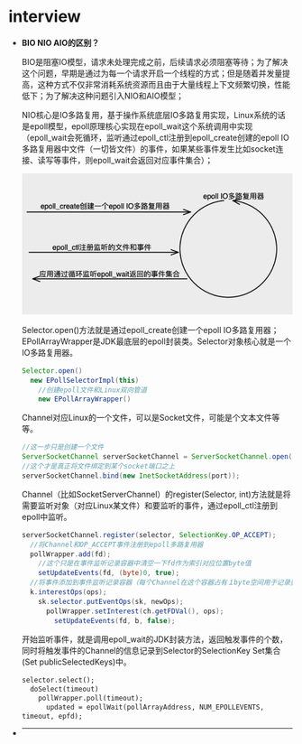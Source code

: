 # interview

+ **BIO NIO AIO的区别？**


  BIO是阻塞IO模型，请求未处理完成之前，后续请求必须阻塞等待；为了解决这个问题，早期是通过为每一个请求开启一个线程的方式；但是随着并发量提高，这种方式不仅非常消耗系统资源而且由于大量线程上下文频繁切换，性能低下；为了解决这种问题引入NIO和AIO模型；  

  NIO核心是IO多路复用，基于操作系统底层IO多路复用实现，Linux系统的话是epoll模型，epoll原理核心实现在epoll_wait这个系统调用中实现（epoll_wait会死循环，监听通过epoll_ctl注册到epoll_create创建的epoll IO多路复用器中文件（一切皆文件）的事件，如果某些事件发生比如socket连接、读写等事件，则epoll_wait会返回对应事件集合）；

  ![](picture/epoll.png)

  Selector.open()方法就是通过epoll_create创建一个epoll IO多路复用器；EPollArrayWrapper是JDK最底层的epoll封装类。Selector对象核心就是一个IO多路复用器。
  ```java
  Selector.open()
    new EPollSelectorImpl(this)
      //创建epoll文件和Linux双向管道
      new EPollArrayWrapper()
  ```
  Channel对应Linux的一个文件，可以是Socket文件，可能是个文本文件等等。
  ```java
  //这一步只是创建一个文件
  ServerSocketChannel serverSocketChannel = ServerSocketChannel.open();
  //这个才是真正将文件绑定到某个socket端口之上
  serverSocketChannel.bind(new InetSocketAddress(port));
  ```
  Channel（比如SocketServerChannel）的register(Selector, int)方法就是将需要监听对象（对应Linux某文件）和要监听的事件，通过epoll_ctl注册到epoll中监听。
  ```java
  serverSocketChannel.register(selector, SelectionKey.OP_ACCEPT);
    //将Channel和OP_ACCEPT事件注册到epoll多路复用器
    pollWrapper.add(fd);
      //这个只是在事件监听记录容器中清空一下fd作为索引对应位置byte值
      setUpdateEvents(fd, (byte)0, true);
    //将事件添加到事件监听记录容器（每个Channel在这个容器占有１byte空间用于记录要监听哪些事件，以Channel fd 值作为索引）
    k.interestOps(ops);
      sk.selector.putEventOps(sk, newOps);
        pollWrapper.setInterest(ch.getFDVal(), ops);
          setUpdateEvents(fd, b, false);
  ```
  开始监听事件，就是调用epoll_wait的JDK封装方法，返回触发事件的个数，同时将触发事件的Channel的信息记录到Selector的SelectionKey Set集合(Set<SelectionKey> publicSelectedKeys)中。
  ```
  selector.select();
    doSelect(timeout)
      pollWrapper.poll(timeout);
        updated = epollWait(pollArrayAddress, NUM_EPOLLEVENTS, timeout, epfd);
  ```

+ ****


